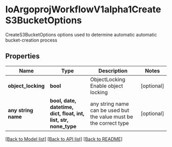 # IoArgoprojWorkflowV1alpha1CreateS3BucketOptions

CreateS3BucketOptions options used to determine automatic automatic bucket-creation process

## Properties
Name | Type | Description | Notes
------------ | ------------- | ------------- | -------------
**object_locking** | **bool** | ObjectLocking Enable object locking | [optional] 
**any string name** | **bool, date, datetime, dict, float, int, list, str, none_type** | any string name can be used but the value must be the correct type | [optional]

[[Back to Model list]](../README.md#documentation-for-models) [[Back to API list]](../README.md#documentation-for-api-endpoints) [[Back to README]](../README.md)


